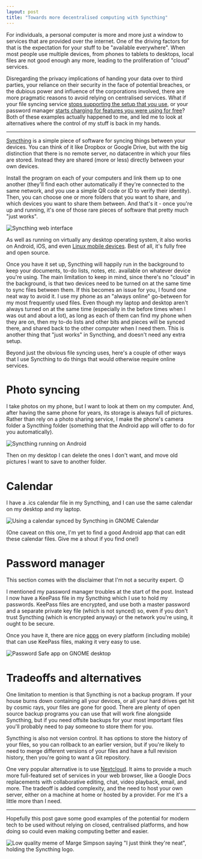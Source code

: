 ```yaml
---
layout: post
title: "Towards more decentralised computing with Syncthing"
---
```


For individuals, a personal computer is more and more just a window to services that are provided over the internet. One of the driving factors for that is the expectation for your stuff to be "available everywhere". When most people use multiple devices, from phones to tablets to desktops, local files are not good enough any more, leading to the proliferation of "cloud" services.

Disregarding the privacy implications of handing your data over to third parties, your reliance on their security in the face of potential breaches, or the dubious power and influence of the corporations involved, there are more pragmatic reasons to avoid relying on centralised services. What if your file syncing service [stops supporting the setup that you use](https://www.dropboxforum.com/t5/Dropbox-files-folders/Dropbox-client-warns-me-that-it-ll-stop-syncing-in-Nov-why/m-p/290065/highlight/true#M42255), or your password manager [starts charging for features you were using for free](https://blog.lastpass.com/2021/02/changes-to-lastpass-free/)? Both of these examples actually happened to me, and led me to look at alternatives where the control of my stuff is back in my hands.

---

[Syncthing](https://syncthing.net/) is a simple piece of software for syncing things between your devices. You can think of it like Dropbox or Google Drive, but with the big distinction that there is no remote server, no datacentre in which your files are stored. Instead they are shared (more or less) directly between your own devices.

Install the program on each of your computers and link them up to one another (they'll find each other automatically if they're connected to the same network, and you use a simple QR code or ID to verify their identity). Then, you can choose one or more folders that you want to share, and which devices you want to share them between. And that's it - once you're up and running, it's one of those rare pieces of software that pretty much "just works".

![Syncthing web interface](/images/posts/syncthing/web-interface.png)

As well as running on virtually any desktop operating system, it also works on Android, iOS, and even [Linux mobile devices](/posts/2020/07/26/getting-started-with-a-linux-smartphone/). Best of all, it's fully free and open source.

Once you have it set up, Syncthing will happily run in the background to keep your documents, to-do lists, notes, etc. available on whatever device you're using. The main limitation to keep in mind, since there's no "cloud" in the background, is that two devices need to be turned on at the same time to sync files between them. If this becomes an issue for you, I found one neat way to avoid it. I use my phone as an "always online" go-between for my most frequently used files. Even though my laptop and desktop aren't always turned on at the same time (especially in the before times when I was out and about a lot), as long as each of them can find my phone when they are on, then my to-do lists and other bits and pieces will be synced there, and shared back to the other computer when I need them. This is another thing that "just works" in Syncthing, and doesn't need any extra setup.

Beyond just the obvious file syncing uses, here's a couple of other ways that I use Syncthing to do things that would otherwise require online services.

# Photo syncing
I take photos on my phone, but I want to look at them on my computer. And, after having the same phone for years, its storage is always full of pictures. Rather than rely on a photo sharing service, I make the phone's camera folder a Syncthing folder (something that the Android app will offer to do for you automatically).

![Syncthing running on Android](/images/posts/syncthing/android-interface.jpg)

Then on my desktop I can delete the ones I don't want, and move old pictures I want to save to another folder.

# Calendar
I have a .ics calendar file in my Syncthing, and I can use the same calendar on my desktop and my laptop.

![Using a calendar synced by Syncthing in GNOME Calendar](/images/posts/syncthing/gnome-calendar.png)

(One caveat on this one, I'm yet to find a good Android app that can edit these calendar files. Give me a shout if you find one!)

# Password manager
This section comes with the disclaimer that I'm not a security expert. 😉

I mentioned my password manager troubles at the start of the post. Instead I now have a KeePass file in my Syncthing which I use to hold my passwords. KeePass files are encrypted, and use both a master password and a separate private key file (which is not synced) so, even if you don't trust Syncthing (which is encrypted anyway) or the network you're using, it ought to be secure.

Once you have it, there are nice [apps](https://flathub.org/apps/details/org.gnome.PasswordSafe) on every platform (including mobile) that can use KeePass files, making it very easy to use.

![Password Safe app on GNOME desktop](/images/posts/syncthing/password-safe.png)

# Tradeoffs and alternatives
One limitation to mention is that Syncthing is not a backup program. If your house burns down containing all your devices, or all your hard drives get hit by cosmic rays, your files are gone for good. There are plenty of open source backup programs you can use that will work fine alongside Syncthing, but if you need offsite backups for your most important files you'll probably need to pay someone to store them for you.

Syncthing is also not version control. It has options to store the history of your files, so you can rollback to an earlier version, but if you're likely to need to merge different versions of your files and have a full revision history, then you're going to want a Git repository.

One very popular alternative is to use [Nextcloud](https://nextcloud.com/). It aims to provide a much more full-featured set of services in your web browser, like a Google Docs replacements with collaborative editing, chat, video playback, email, and more. The tradeoff is added complexity, and the need to host your own server, either on a machine at home or hosted by a provider. For me it's a little more than I need.

---

Hopefully this post gave some good examples of the potential for modern tech to be used without relying on closed, centralised platforms, and how doing so could even making computing better and easier.

![Low quality meme of Marge Simpson saying "I just think they're neat", holding the Syncthing logo.](/images/posts/syncthing/neat.png)
